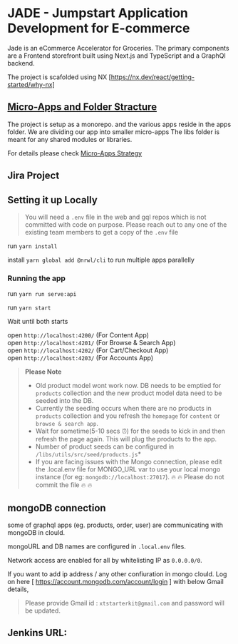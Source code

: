# JADE - Jumpstart Application Development for E-commerce

Jade is an eCommerce Accelerator for Groceries. The primary components are a Frontend storefront built using Next.js and TypeScript and a GraphQl backend.

The project is scafolded using NX [https://nx.dev/react/getting-started/why-nx]

## [Micro-Apps and Folder Stracture](/docs/micro-app-strategy.md)

The project is setup as a monorepo. and the various apps reside in the apps folder. We are dividing our app into smaller micro-apps
The libs folder is meant for any shared modules or libraries.

For details please check [Micro-Apps Strategy](/docs/micro-app-strategy.md)

## Jira Project


## Setting it up Locally

> You will need a `.env` file in the web and gql repos which is not committed with code on purpose. Please reach out to any one of the existing team members to get a copy of the `.env` file


run `yarn install`
  
install `yarn global add @nrwl/cli` to run multiple apps parallelly

### Running the app

run `yarn run serve:api`  
  
run `yarn start`  
  
Wait until both starts  
  
open `http://localhost:4200/` (For Content App)  
open `http://localhost:4201/` (For Browse & Search App)  
open `http://localhost:4202/` (For Cart/Checkout App)  
open `http://localhost:4203/` (For Accounts App)

> **Please Note**
>
> - Old product model wont work now. DB needs to be emptied for `products` collection and the new product model data need to be seeded into the DB.
> - Currently the seeding occurs when there are no products in `products` collection and you refresh the `homepage` for `content` or `browse & search app`.
> - Wait for sometime(5-10 secs :alarm_clock:) for the seeds to kick in and then refresh the page again. This will plug the products to the app.
> - Number of product seeds can be configured in `/libs/utils/src/seed/products.js`\*
> - If you are facing issues with the Mongo connection, please edit the .local.env file for MONGO_URL var to use your local mongo instance (for eg: `mongodb://localhost:27017`). :fire: :fire: Please do not commit the file :fire: :fire:

## mongoDB connection

some of graphql apps (eg. products, order, user) are communicating with mongoDB in clould.

mongoURL and DB names are configured in `.local.env` files.

Network access are enabled for all by whitelisting IP as `0.0.0.0/0`.

If you want to add ip address / any other confiuration in mongo clould. Log on here [ https://account.mongodb.com/account/login ] with below Gmail details,

> Please provide Gmail id : `xtstarterkit@gmail.com` and password will be updated.

## Jenkins URL: 
